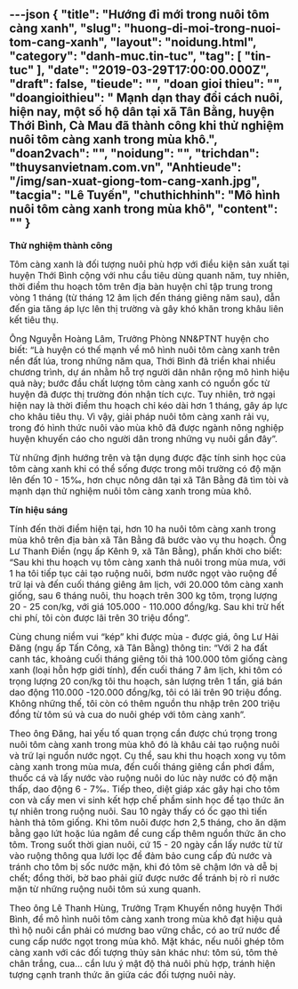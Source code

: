 ---json
{
    "title": "Hướng đi mới trong nuôi tôm càng xanh",
    "slug": "huong-di-moi-trong-nuoi-tom-cang-xanh",
    "layout": "noidung.html",
    "category": "danh-muc.tin-tuc",
    "tag": [
        "tin-tuc"
    ],
    "date": "2019-03-29T17:00:00.000Z",
    "draft": false,
    "tieude": "",
    "doan gioi thieu": "",
    "doangioithieu": " Mạnh dạn thay đổi cách nuôi, hiện nay, một số hộ dân tại xã Tân Bằng, huyện Thới Bình, Cà Mau đã thành công khi thử nghiệm nuôi tôm càng xanh trong mùa khô.",
    "doan2vach": "",
    "noidung": "",
    "trichdan": "thuysanvietnam.com.vn",
    "Anhtieude": "/img/san-xuat-giong-tom-cang-xanh.jpg",
    "tacgia": "Lê Tuyến",
    "chuthichhinh": "Mô hình nuôi tôm càng xanh trong mùa khô",
    "__content__": ""
}
---
<p><span style="font-size:16px"><strong>Thử nghiệm th&agrave;nh c&ocirc;ng</strong></span></p>

<p><span style="font-size:16px">T&ocirc;m c&agrave;ng xanh l&agrave; đối tượng nu&ocirc;i ph&ugrave; hợp với điều kiện sản xuất tại huyện Thới B&igrave;nh cộng với nhu cầu ti&ecirc;u d&ugrave;ng quanh năm, tuy nhi&ecirc;n, thời điểm thu hoạch t&ocirc;m tr&ecirc;n địa b&agrave;n huyện chỉ tập trung trong v&ograve;ng 1 th&aacute;ng (từ th&aacute;ng 12 &acirc;m lịch đến th&aacute;ng gi&ecirc;ng năm sau), dẫn đến gia tăng &aacute;p lực l&ecirc;n thị trường v&agrave; g&acirc;y kh&oacute; khăn trong kh&acirc;u li&ecirc;n kết ti&ecirc;u thụ.</span></p>

<p><span style="font-size:16px">&Ocirc;ng Nguyễn Ho&agrave;ng L&acirc;m, Trưởng Ph&ograve;ng NN&amp;PTNT huyện cho biết: &ldquo;L&agrave; huyện c&oacute; thế mạnh về m&ocirc; h&igrave;nh nu&ocirc;i t&ocirc;m c&agrave;ng xanh tr&ecirc;n nền đất l&uacute;a, trong những năm qua, Thới B&igrave;nh đ&atilde; triển khai nhiều chương tr&igrave;nh, dự &aacute;n nhằm hỗ trợ người d&acirc;n nh&acirc;n rộng m&ocirc; h&igrave;nh hiệu quả n&agrave;y; bước đầu chất lượng t&ocirc;m c&agrave;ng xanh c&oacute; nguồn gốc từ huyện đ&atilde; được thị trường đ&oacute;n nhận t&iacute;ch cực. Tuy nhi&ecirc;n, trở ngại hiện nay l&agrave; thời điểm thu hoạch chỉ k&eacute;o d&agrave;i hơn 1 th&aacute;ng, g&acirc;y &aacute;p lực cho kh&acirc;u ti&ecirc;u thụ. V&igrave; vậy, giải ph&aacute;p nu&ocirc;i t&ocirc;m c&agrave;ng xanh rải vụ, trong đ&oacute; h&igrave;nh thức nu&ocirc;i v&agrave;o m&ugrave;a kh&ocirc; đ&atilde; được ng&agrave;nh n&ocirc;ng nghiệp huyện khuyến c&aacute;o cho người d&acirc;n trong những vụ nu&ocirc;i gần đ&acirc;y&rdquo;. &nbsp;</span></p>

<p><span style="font-size:16px">Từ những định hướng tr&ecirc;n v&agrave; tận dụng được đặc t&iacute;nh sinh học của t&ocirc;m c&agrave;ng xanh khi c&oacute; thể sống được trong m&ocirc;i trường c&oacute; độ mặn l&ecirc;n đến 10 - 15&permil;, hơn chục n&ocirc;ng d&acirc;n tại x&atilde; T&acirc;n Bằng đ&atilde; t&igrave;m t&ograve;i v&agrave; mạnh dạn thử nghiệm nu&ocirc;i t&ocirc;m c&agrave;ng xanh trong m&ugrave;a kh&ocirc;.</span></p>

<p><span style="font-size:16px"><strong>T&iacute;n hiệu s&aacute;ng</strong></span></p>

<p><span style="font-size:16px">T&iacute;nh đến thời điểm hiện tại, hơn 10 ha nu&ocirc;i t&ocirc;m c&agrave;ng xanh trong m&ugrave;a kh&ocirc; tr&ecirc;n địa b&agrave;n x&atilde; T&acirc;n Bằng đ&atilde; bước v&agrave;o vụ thu hoạch. &Ocirc;ng Lư Thanh Điền (ngụ ấp K&ecirc;nh 9, x&atilde; T&acirc;n Bằng), phấn khởi cho biết: &ldquo;Sau khi thu hoạch vụ t&ocirc;m c&agrave;ng xanh thả nu&ocirc;i trong m&ugrave;a mưa, với 1 ha t&ocirc;i tiếp tục cải tạo ruộng nu&ocirc;i, bơm nước ngọt v&agrave;o ruộng để trữ lại v&agrave; đến cuối th&aacute;ng gi&ecirc;ng &acirc;m lịch, với 20.000 t&ocirc;m c&agrave;ng xanh giống, sau 6 th&aacute;ng nu&ocirc;i, thu hoạch tr&ecirc;n 300 kg t&ocirc;m, trọng lượng 20 - 25 con/kg, với gi&aacute; 105.000 - 110.000 đồng/kg. Sau khi trừ hết chi ph&iacute;, t&ocirc;i c&ograve;n được l&atilde;i tr&ecirc;n 30 triệu đồng&rdquo;.</span></p>

<p><span style="font-size:16px">C&ugrave;ng chung niềm vui &ldquo;k&eacute;p&rdquo; khi được m&ugrave;a - được gi&aacute;, &ocirc;ng Lư Hải Đăng (ngụ ấp Tấn C&ocirc;ng, x&atilde; T&acirc;n Bằng) th&ocirc;ng tin: &ldquo;Với 2 ha đất canh t&aacute;c, khoảng cuối th&aacute;ng gi&ecirc;ng t&ocirc;i thả 100.000 t&ocirc;m giống c&agrave;ng xanh (loại hỗn hợp giới t&iacute;nh), đến cuối th&aacute;ng 7 &acirc;m lịch, khi t&ocirc;m c&oacute; trọng lượng 20 con/kg t&ocirc;i thu hoạch, sản lượng tr&ecirc;n 1 tấn, gi&aacute; b&aacute;n dao động 110.000 -120.000 đồng/kg, t&ocirc;i c&oacute; l&atilde;i tr&ecirc;n 90 triệu đồng. Kh&ocirc;ng những thế, t&ocirc;i c&ograve;n c&oacute; th&ecirc;m nguồn thu nhập tr&ecirc;n 200 triệu đồng từ t&ocirc;m s&uacute; v&agrave; cua do nu&ocirc;i gh&eacute;p với t&ocirc;m c&agrave;ng xanh&rdquo;.</span></p>

<p><span style="font-size:16px">Theo &ocirc;ng Đăng, hai yếu tố quan trọng cần được ch&uacute; trọng trong nu&ocirc;i t&ocirc;m c&agrave;ng xanh trong m&ugrave;a kh&ocirc; đ&oacute; l&agrave; kh&acirc;u cải tạo ruộng nu&ocirc;i v&agrave; trữ lại nguồn nước ngọt. Cụ thể, sau khi thu hoạch xong vụ t&ocirc;m c&agrave;ng xanh trong m&ugrave;a mưa, đến cuối th&aacute;ng gi&ecirc;ng cần phơi đầm, thuốc c&aacute; v&agrave; lấy nước v&agrave;o ruộng nu&ocirc;i do l&uacute;c n&agrave;y nước c&oacute; độ mặn thấp, dao động 6 - 7&permil;. Tiếp theo, diệt gi&aacute;p x&aacute;c g&acirc;y hại cho t&ocirc;m con v&agrave; cấy men vi sinh kết hợp chế phẩm sinh học để tạo thức ăn tự nhi&ecirc;n trong ruộng nu&ocirc;i. Sau 10 ng&agrave;y thấy c&oacute; ốc gạo th&igrave; tiến h&agrave;nh thả t&ocirc;m giống. Khi t&ocirc;m nu&ocirc;i được hơn 2,5 th&aacute;ng, cho ăn dặm bằng gạo lứt hoặc l&uacute;a ng&acirc;m để cung cấp th&ecirc;m nguồn thức ăn cho t&ocirc;m. Trong suốt thời gian nu&ocirc;i, cứ 15 - 20 ng&agrave;y cần lấy nước từ từ v&agrave;o ruộng th&ocirc;ng qua lưới lọc để đảm bảo cung cấp đủ nước v&agrave; tr&aacute;nh cho t&ocirc;m bị sốc nước mặn, khi đ&oacute; t&ocirc;m sẽ chậm lớn v&agrave; dễ bị chết; đồng thời, bờ bao phải giữ được nước để tr&aacute;nh bị r&ograve; rỉ nước mặn từ những ruộng nu&ocirc;i t&ocirc;m s&uacute; xung quanh.</span></p>

<p><span style="font-size:16px">Theo &ocirc;ng L&ecirc; Thanh H&ugrave;ng, Trưởng Trạm Khuyến n&ocirc;ng huyện Thới B&igrave;nh, để m&ocirc; h&igrave;nh nu&ocirc;i t&ocirc;m c&agrave;ng xanh trong m&ugrave;a kh&ocirc; đạt hiệu quả th&igrave; hộ nu&ocirc;i cần phải c&oacute; mương bao vững chắc, c&oacute; ao trữ nước để cung cấp nước ngọt trong m&ugrave;a kh&ocirc;. Mặt kh&aacute;c, nếu nu&ocirc;i gh&eacute;p t&ocirc;m c&agrave;ng xanh với c&aacute;c đối tượng thủy sản kh&aacute;c như: t&ocirc;m s&uacute;, t&ocirc;m thẻ ch&acirc;n trắng, cua&hellip; cần lưu &yacute; mật độ thả nu&ocirc;i ph&ugrave; hợp, tr&aacute;nh hiện tượng cạnh tranh thức ăn giữa c&aacute;c đối tượng nu&ocirc;i n&agrave;y.</span></p>
